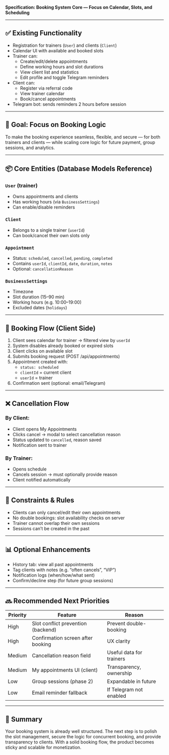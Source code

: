 **Specification: Booking System Core — Focus on Calendar, Slots, and Scheduling**

---

## **✅ Existing Functionality**

* Registration for trainers (`User`) and clients (`Client`)  
* Calendar UI with available and booked slots  
* Trainer can:  
  * Create/edit/delete appointments  
  * Define working hours and slot durations  
  * View client list and statistics  
  * Edit profile and toggle Telegram reminders  
* Client can:  
  * Register via referral code  
  * View trainer calendar  
  * Book/cancel appointments  
* Telegram bot: sends reminders 2 hours before session

---

## **🎯 Goal: Focus on Booking Logic**

To make the booking experience seamless, flexible, and secure — for both trainers and clients — while scaling core logic for future payment, group sessions, and analytics.

---

## **📦 Core Entities (Database Models Reference)**

### **`User` (trainer)**

* Owns appointments and clients  
* Has working hours (via `BusinessSettings`)  
* Can enable/disable reminders

### **`Client`**

* Belongs to a single trainer (`userId`)  
* Can book/cancel their own slots only

### **`Appointment`**

* Status: `scheduled`, `cancelled`, `pending`, `completed`  
* Contains `userId`, `clientId`, `date`, `duration`, `notes`  
* Optional: `cancellationReason`

### **`BusinessSettings`**

* Timezone  
* Slot duration (15–90 min)  
* Working hours (e.g. 10:00–19:00)  
* Excluded dates (`holidays`)

---

## **🔄 Booking Flow (Client Side)**

1. Client sees calendar for trainer → filtered view by `userId`  
2. System disables already booked or expired slots  
3. Client clicks on available slot  
4. Submits booking request (POST /api/appointments)  
5. Appointment created with:  
   * `status: scheduled`  
   * `clientId` \= current client  
   * `userId` \= trainer  
6. Confirmation sent (optional: email/Telegram)

---

## **❌ Cancellation Flow**

### **By Client:**

* Client opens My Appointments  
* Clicks cancel → modal to select cancellation reason  
* Status updated to `cancelled`, reason saved  
* Notification sent to trainer

### **By Trainer:**

* Opens schedule  
* Cancels session → must optionally provide reason  
* Client notified automatically

---

## **🔐 Constraints & Rules**

* Clients can only cancel/edit their own appointments  
* No double bookings: slot availability checks on server  
* Trainer cannot overlap their own sessions  
* Sessions can’t be created in the past

---

## **📊 Optional Enhancements**

* History tab: view all past appointments  
* Tag clients with notes (e.g. “often cancels”, “VIP”)  
* Notification logs (when/how/what sent)  
* Confirm/decline step (for future group sessions)

---

## **🔜 Recommended Next Priorities**

| Priority | Feature | Reason |
| ----- | ----- | ----- |
| High | Slot conflict prevention (backend) | Prevent double-booking |
| High | Confirmation screen after booking | UX clarity |
| Medium | Cancellation reason field | Useful data for trainers |
| Medium | My appointments UI (client) | Transparency, ownership |
| Low | Group sessions (phase 2\) | Expandable in future |
| Low | Email reminder fallback | If Telegram not enabled |

---

## **📌 Summary**

Your booking system is already well structured. The next step is to polish the slot management, secure the logic for concurrent booking, and provide transparency to clients. With a solid booking flow, the product becomes sticky and scalable for monetization.

